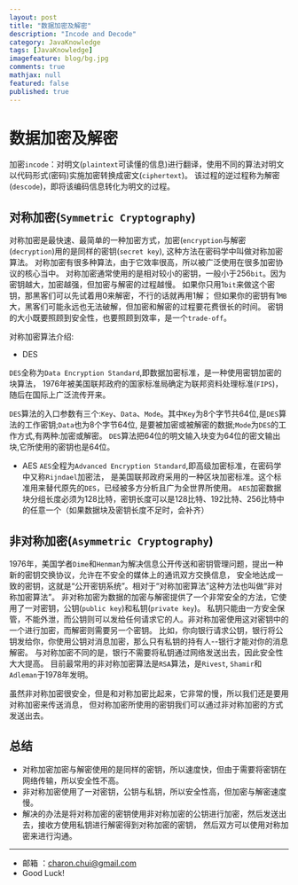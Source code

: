 ```yaml
---
layout: post
title: "数据加密及解密"
description: "Incode and Decode"
category: JavaKnowledge
tags: [JavaKnowledge]
imagefeature: blog/bg.jpg
comments: true
mathjax: null
featured: false
published: true
---
```


数据加密及解密
===

加密`incode`：对明文(`plaintext`可读懂的信息)进行翻译，使用不同的算法对明文以代码形式(密码)实施加密转换成密文(`ciphertext`)。
该过程的逆过程称为解密(`descode`)，即将该编码信息转化为明文的过程。

对称加密(`Symmetric Cryptography`)
---

对称加密是最快速、最简单的一种加密方式，加密(`encryption`与解密(`decryption`)用的是同样的密钥(`secret key`),
这种方法在密码学中叫做对称加密算法。
对称加密有很多种算法，由于它效率很高，所以被广泛使用在很多加密协议的核心当中。
对称加密通常使用的是相对较小的密钥，一般小于256`bit`。因为密钥越大，加密越强，但加密与解密的过程越慢。
如果你只用1`bit`来做这个密钥，那黑客们可以先试着用0来解密，不行的话就再用1解；
但如果你的密钥有1`MB`大，黑客们可能永远也无法破解，但加密和解密的过程要花费很长的时间。
密钥的大小既要照顾到安全性，也要照顾到效率，是一个`trade-off`。



对称加密算法介绍:  

- DES

`DES`全称为`Data Encryption Standard`,即数据加密标准，是一种使用密钥加密的块算法，
1976年被美国联邦政府的国家标准局确定为联邦资料处理标准(`FIPS`)，随后在国际上广泛流传开来。

`DES`算法的入口参数有三个:`Key`、`Data`、`Mode`。其中`Key`为8个字节共64位,是`DES`算法的工作密钥;`Data`也为8个字节64位,
是要被加密或被解密的数据;`Mode`为`DES`的工作方式,有两种:加密或解密。 
`DES`算法把64位的明文输入块变为64位的密文输出块,它所使用的密钥也是64位。 



- AES
`AES`全程为`Advanced Encryption Standard`,即高级加密标准，在密码学中又称`Rijndael`加密法，
是美国联邦政府采用的一种区块加密标准。这个标准用来替代原先的`DES`，已经被多方分析且广为全世界所使用。
`AES`加密数据块分组长度必须为128比特，密钥长度可以是128比特、192比特、256比特中的任意一个（如果数据块及密钥长度不足时，会补齐）



非对称加密(`Asymmetric Cryptography`)
---

1976年，美国学者`Dime`和`Henman`为解决信息公开传送和密钥管理问题，提出一种新的密钥交换协议，允许在不安全的媒体上的通讯双方交换信息，
安全地达成一致的密钥，这就是“公开密钥系统”。相对于“对称加密算法”这种方法也叫做“非对称加密算法”。
非对称加密为数据的加密与解密提供了一个非常安全的方法，它使用了一对密钥，公钥(`public key`)和私钥(`private key`)。
私钥只能由一方安全保管，不能外泄，而公钥则可以发给任何请求它的人。非对称加密使用这对密钥中的一个进行加密，而解密则需要另一个密钥。
比如，你向银行请求公钥，银行将公钥发给你，你使用公钥对消息加密，那么只有私钥的持有人--银行才能对你的消息解密。
与对称加密不同的是，银行不需要将私钥通过网络发送出去，因此安全性大大提高。
目前最常用的非对称加密算法是`RSA`算法，是`Rivest`, `Shamir`和`Adleman`于1978年发明。

虽然非对称加密很安全，但是和对称加密比起来，它非常的慢，所以我们还是要用对称加密来传送消息，
但对称加密所使用的密钥我们可以通过非对称加密的方式发送出去。


总结
---

- 对称加密加密与解密使用的是同样的密钥，所以速度快，但由于需要将密钥在网络传输，所以安全性不高。
- 非对称加密使用了一对密钥，公钥与私钥，所以安全性高，但加密与解密速度慢。
- 解决的办法是将对称加密的密钥使用非对称加密的公钥进行加密，然后发送出去，接收方使用私钥进行解密得到对称加密的密钥，
然后双方可以使用对称加密来进行沟通。
		
----
- 邮箱 ：charon.chui@gmail.com  
- Good Luck! 

	